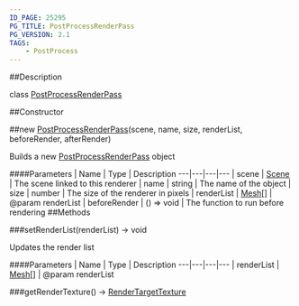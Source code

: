 ```yaml
---
ID_PAGE: 25295
PG_TITLE: PostProcessRenderPass
PG_VERSION: 2.1
TAGS:
    - PostProcess
---
```

##Description

class [PostProcessRenderPass](/classes/2.2/PostProcessRenderPass)



##Constructor

##new [PostProcessRenderPass](/classes/2.2/PostProcessRenderPass)(scene, name, size, renderList, beforeRender, afterRender)

Builds a new [PostProcessRenderPass](/classes/2.2/PostProcessRenderPass) object

####Parameters
 | Name | Type | Description
---|---|---|---
 | scene | [Scene](/classes/2.2/Scene) |  The scene linked to this renderer
 | name | string |  The name of the object
 | size | number |  The size of the renderer in pixels
 | renderList | [Mesh](/classes/2.2/Mesh)[] |  @param renderList
 | beforeRender | () =&gt; void |  The function to run before rendering
##Methods

###setRenderList(renderList) &rarr; void

Updates the render list

####Parameters
 | Name | Type | Description
---|---|---|---
 | renderList | [Mesh](/classes/2.2/Mesh)[] |  @param renderList

###getRenderTexture() &rarr; [RenderTargetTexture](/classes/2.2/RenderTargetTexture)


